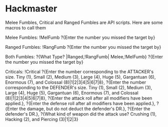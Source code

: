 # Hackmaster

Melee Fumbles, Critical and Ranged Fumbles are API scripts. Here are some macros to call them

Melee Fumbles: !MelFumb ?{Enter the number you missed the target by}

Ranged Fumbles: !RangFumb ?{Enter the number you missed the target by}

Both Fumbles: ?{What Type? |Ranged,!RangFumb| Melee,!MelFumb}  ?{Enter the number you missed the target by}

Criticals: !Critical ?{Enter the number corresponding to the ATTACKER's size. Tiny (1), Small (2), Medium (3), Large (4), Huge (5), Gargantuan (6), Enormous (7), and Colossal (8)|1|2|3|4|5|6|7|8}, ?{Enter the number corresponding to the DEFENDER's size. Tiny (1), Small (2), Medium (3), Large (4), Huge (5), Gargantuan (6), Enormous (7), and Colossal (8)|1|2|3|4|5|6|7|8}, ?{Enter the attack roll after all modifiers have been applied.}, ?{Enter the defense roll after all modifiers have been applied.}, ?{Enter the damage, but do not deduct the defender's DR.}, ?{Enter the defender's DR.}, ?{What kind of weapon did the attack use? Crushing (1), Hacking (2), and Piercing (3)|1|2|3}
